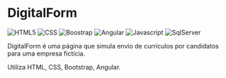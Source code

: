 # DigitalForm

![HTML5](https://img.shields.io/badge/HTML5-E34F26?style=for-the-badge&logo=html5&logoColor=white)
![CSS](https://img.shields.io/badge/CSS-239120?&style=for-the-badge&logo=css3&logoColor=white)
![Boostrap](https://img.shields.io/badge/Bootstrap-563D7C?style=for-the-badge&logo=bootstrap&logoColor=white)
![Angular](https://img.shields.io/badge/Angular-DD0031?style=for-the-badge&logo=angular&logoColor=white)
![Javascript](https://img.shields.io/badge/JavaScript-F7DF1E?style=for-the-badge&logo=javascript&logoColor=black)
![SqlServer](https://img.shields.io/badge/Microsoft_SQL_Server-CC2927?style=for-the-badge&logo=microsoft-sql-server&logoColor=white)

DigitalForm é uma página que simula envio de currículos por candidatos para uma empresa fictícia.

Utiliza HTML, CSS, Bootstrap, Angular.
